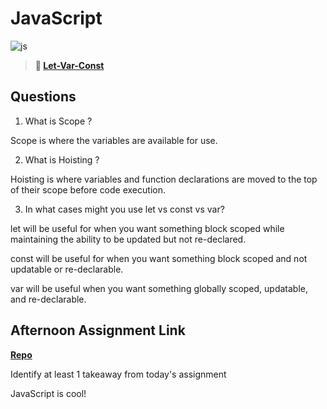 # JavaScript

![js](https://bcw.blob.core.windows.net/public/img/courses/js.gif)

> **📖 [Let-Var-Const](https://codeworksacademy.com/fs-student-guide/resources/wk2/01-Let-Var-Const)**

## Questions

1. What is Scope ?

Scope is where the variables are available for use. 

2. What is Hoisting ?

Hoisting is where variables and function declarations are moved to the top of their scope before code execution.

3. In what cases might you use let vs const vs var?

let will be useful for when you want something block scoped while maintaining the ability to be updated but not re-declared. 

const will be useful for when you want something block scoped and not updatable or re-declarable.

var will be useful when you want something globally scoped, updatable, and re-declarable. 

## Afternoon Assignment Link

**[Repo](https://github.com/tylertruman/scoreboard)**

Identify at least 1 takeaway from today's assignment

JavaScript is cool! 
